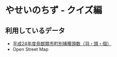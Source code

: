 # やせいのちず - クイズ編

## 利用しているデータ

* [平成24年度鳥獣類市町別捕獲頭数（羽・頭・個）](http://www.pref.fukui.jp/doc/dx-suishin/opendata/list10_chouju.html)
* Open Street Map
